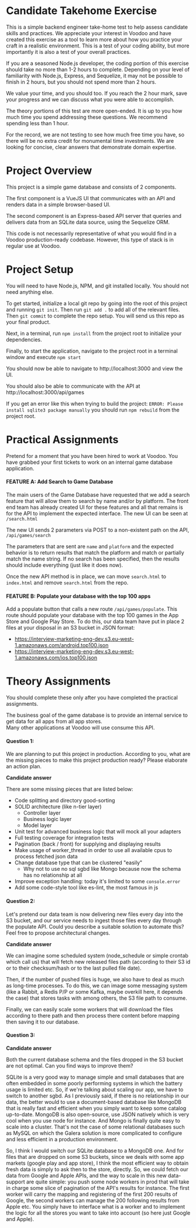 # Candidate Takehome Exercise
This is a simple backend engineer take-home test to help assess candidate skills and practices.  We appreciate your interest in Voodoo and have created this exercise as a tool to learn more about how you practice your craft in a realistic environment.  This is a test of your coding ability, but more importantly it is also a test of your overall practices.

If you are a seasoned Node.js developer, the coding portion of this exercise should take no more than 1-2 hours to complete.  Depending on your level of familiarity with Node.js, Express, and Sequelize, it may not be possible to finish in 2 hours, but you should not spend more than 2 hours.  

We value your time, and you should too.  If you reach the 2 hour mark, save your progress and we can discuss what you were able to accomplish. 

The theory portions of this test are more open-ended.  It is up to you how much time you spend addressing these questions.  We recommend spending less than 1 hour.  


For the record, we are not testing to see how much free time you have, so there will be no extra credit for monumental time investments.  We are looking for concise, clear answers that demonstrate domain expertise.

# Project Overview
This project is a simple game database and consists of 2 components.  

The first component is a VueJS UI that communicates with an API and renders data in a simple browser-based UI.

The second component is an Express-based API server that queries and delivers data from an SQLite data source, using the Sequelize ORM.

This code is not necessarily representative of what you would find in a Voodoo production-ready codebase.  However, this type of stack is in regular use at Voodoo.

# Project Setup
You will need to have Node.js, NPM, and git installed locally.  You should not need anything else.

To get started, initialize a local git repo by going into the root of this project and running `git init`.  Then run `git add .` to add all of the relevant files.  Then `git commit` to complete the repo setup.  You will send us this repo as your final product.
  
Next, in a terminal, run `npm install` from the project root to initialize your dependencies.

Finally, to start the application, navigate to the project root in a terminal window and execute `npm start`

You should now be able to navigate to http://localhost:3000 and view the UI.

You should also be able to communicate with the API at http://localhost:3000/api/games

If you get an error like this when trying to build the project: `ERROR: Please install sqlite3 package manually` you should run `npm rebuild` from the project root.

# Practical Assignments
Pretend for a moment that you have been hired to work at Voodoo.  You have grabbed your first tickets to work on an internal game database application. 

#### FEATURE A: Add Search to Game Database
The main users of the Game Database have requested that we add a search feature that will allow them to search by name and/or by platform.  The front end team has already created UI for these features and all that remains is for the API to implement the expected interface.  The new UI can be seen at `/search.html`

The new UI sends 2 parameters via POST to a non-existent path on the API, `/api/games/search`

The parameters that are sent are `name` and `platform` and the expected behavior is to return results that match the platform and match or partially match the name string.  If no search has been specified, then the results should include everything (just like it does now).

Once the new API method is in place, we can move `search.html` to `index.html` and remove `search.html` from the repo.

#### FEATURE B: Populate your database with the top 100 apps
Add a populate button that calls a new route `/api/games/populate`. This route should populate your database with the top 100 games in the App Store and Google Play Store.
To do this, our data team have put in place 2 files at your disposal in an S3 bucket in JSON format:

- https://interview-marketing-eng-dev.s3.eu-west-1.amazonaws.com/android.top100.json
- https://interview-marketing-eng-dev.s3.eu-west-1.amazonaws.com/ios.top100.json

# Theory Assignments
You should complete these only after you have completed the practical assignments.

The business goal of the game database is to provide an internal service to get data for all apps from all app stores.  
Many other applications at Voodoo will use consume this API.

#### Question 1:
We are planning to put this project in production. According to you, what are the missing pieces to make this project production ready? 
Please elaborate an action plan.

**Candidate answer**

There are some missing pieces that are listed below:
* Code splitting and directory good-sorting
* SOLID architecture (like n-tier layer)
  * Controller layer
  * Business logic layer
  * Model layer
* Unit test for advanced business logic that will mock all your adapters
* Full testing coverage for integration tests
* Pagination (back / front) for supplying and displaying results
* Make usage of worker_thread in order to use all available cpus to process fetched json data
* Change database type that can be clustered "easily"
  * Why not to use no sql sgbd like Mongo because now the schema has no relationship at all
* Improve exception handling: today it's limited to some `console.error`
* Add some code-style tool like es-lint, the most famous in js

#### Question 2:
Let's pretend our data team is now delivering new files every day into the S3 bucket, and our service needs to ingest those files
every day through the populate API. Could you describe a suitable solution to automate this? Feel free to propose architectural changes.

**Candidate answer**

We can imagine some scheduled system (node_schedule or simple crontab which call us) that will fetch new released files path (according to their S3 id or to their checksum/hash or to the last pulled file date).

Then, if the number of pushed files is huge, we also have to deal as much as long-time processes.
To do this, we can image some messaging system (like a Rabbit, a Redis P/P or some Kafka, maybe overkill here, it depends the case) that stores tasks with among others, the S3 file path to consume.

Finally, we can easily scale some workers that will download the files according to there path and then process there content before mapping then saving it to our database.

#### Question 3:

**Candidate answer**

Both the current database schema and the files dropped in the S3 bucket are not optimal.
Can you find ways to improve them?

SQLite is a very good way to manage simple and small databases that are often embedded in some poorly performing systems in which the battery usage is limited etc. So, if we're talking about scaling our app, we have to switch to another sgbd.
As I previously said, if there is no relationship in our data, the better would to use a document-based database like MongoDB that is really fast and efficient when you simply want to keep some catalog up-to-date. MongoDB is also open-source, use JSON natively which is very cool when you use node for instance. And Mongo is finally quite easy to scale into a cluster. That's not the case of some relational databases such as MySQL on which the Galera solution is more complicated to configure and less efficient in a production environment.

So, I think I would switch our SQLite database to a MongoDB one.
And for files that are dropped on some S3 buckets, since we deals with some app markets (google play and app store), I think the most efficient way to obtain fresh data is simply to ask then to the store, directly.
So, we could fetch our data from Google and Apple APIs, and the way to scale in this new data-support are quite simple: you push some node workers in prod that will take in charge some slice of pagination of the API's results for instance. The first worker will carry the mapping and registering of the first 200 results of Google, the second workers can manage the 200 following results from Apple etc. You simply have to interface what is a worker and to implement the logic for all the stores you want to take into account (so here just Google and Apple). 
